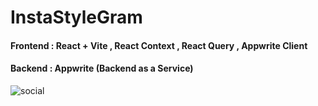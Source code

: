 # InstaStyleGram

#### Frontend : React + Vite , React Context , React Query , Appwrite Client
#### Backend : Appwrite (Backend as a Service)

![social](https://github.com/MuhammadAli13562/InstaStyleGram/assets/40227926/3df7ff2c-d7d2-4d52-8da1-5ac97b9d69e4)
